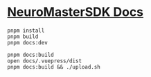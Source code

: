 # [NeuroMasterSDK Docs](https://www.brainco-hz.com/docs/NeuroMaster)

```shell
pnpm install
pnpm build
pnpm docs:dev

pnpm docs:build
open docs/.vuepress/dist
pnpm docs:build && ./upload.sh
```
